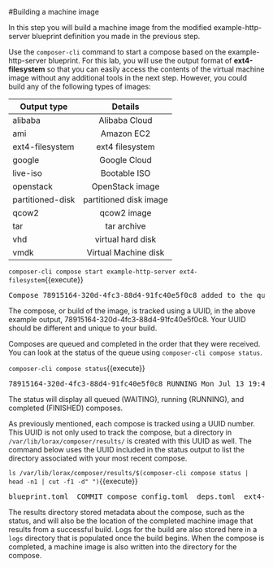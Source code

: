 #Building a machine image

In this step you will build a machine image from the modified 
example-http-server blueprint definition you made in the previous step.

Use the `composer-cli` command to start a compose based on the
example-http-server blueprint.  For this lab, you will use the output format
of __ext4-filesystem__ so that you can easily access the contents of the
virtual machine image without any additional tools in the next step.  However, 
you could build any of the following types of images: 

| Output type      |  Details                |
|------------------|:-----------------------:|
| alibaba          |  Alibaba Cloud          |
| ami              |  Amazon EC2             |
| ext4-filesystem  |  ext4 filesystem        |
| google           |  Google Cloud           |
| live-iso         |  Bootable ISO           |
| openstack        |  OpenStack image        |
| partitioned-disk |  partitioned disk image |
| qcow2            |  qcow2 image            |
| tar              |  tar archive            |
| vhd              |  virtual hard disk      |
| vmdk             |  Virtual Machine disk   |


`composer-cli compose start example-http-server ext4-filesystem`{{execute}}

<pre class='file'>
Compose 78915164-320d-4fc3-88d4-91fc40e5f0c8 added to the queue
</pre>

The compose, or build of the image, is tracked using a UUID, in the above
example output, 78915164-320d-4fc3-88d4-91fc40e5f0c8.  Your UUID should be
different and unique to your build.

Composes are queued and completed in the order that they were received.  You
can look at the status of the queue using `composer-cli compose status`. 

`composer-cli compose status`{{execute}}
<pre class='file'>
78915164-320d-4fc3-88d4-91fc40e5f0c8 RUNNING Mon Jul 13 19:42:14 2020 example-http-server 0.0.2 ext4-filesystem  
</pre>

The status will display all queued (WAITING), running (RUNNING), and 
completed (FINISHED) composes.

As previously mentioned, each compose is tracked using a UUID number.  This
UUID is not only used to track the compose, but a directory in 
`/var/lib/lorax/composer/results/` is created with this UUID as well.  The
command below uses the UUID included in the status output to list the directory
associated with your most recent compose.

`ls /var/lib/lorax/composer/results/$(composer-cli compose status | head -n1 | cut -f1 -d" ")`{{execute}}
<pre class='file'>
blueprint.toml  COMMIT compose config.toml  deps.toml  ext4-filesystem.ks  final-kickstart.ks  frozen.toml logs  STATUS  times.toml
</pre>
The results directory stored metadata about the compose, such as the status, and
will also be the location of the completed machine image that results from a
successful build.  Logs for the build are also stored here in a `logs` directory
that is populated once the build begins.  When the compose is completed, a
machine image is also written into the directory for the compose.
